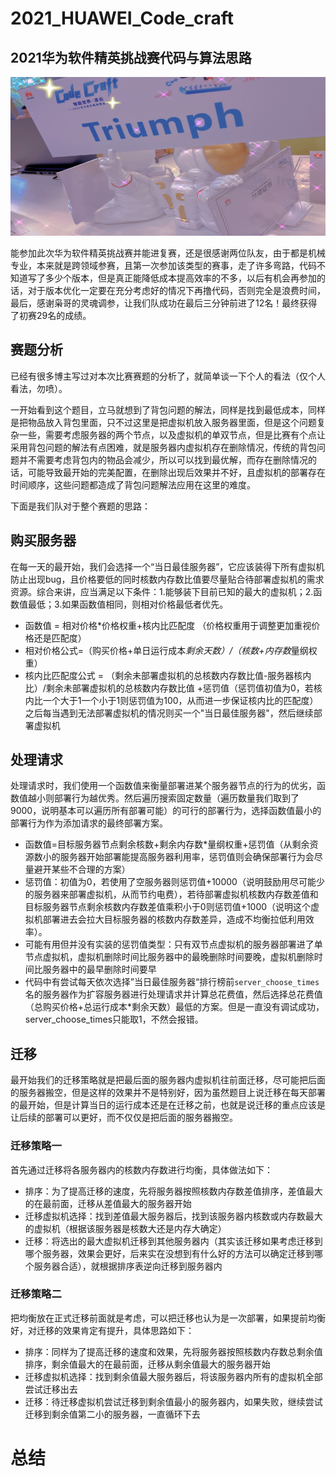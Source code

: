 # 2021_HUAWEI_Code_craft

## 2021华为软件精英挑战赛代码与算法思路
![FRAME](./images/frame.png)

能参加此次华为软件精英挑战赛并能进复赛，还是很感谢两位队友，由于都是机械专业，本来就是跨领域参赛，且第一次参加该类型的赛事，走了许多弯路，代码不知道写了多少个版本，但是真正能降低成本提高效率的不多，以后有机会再参加的话，对于版本优化一定要在充分考虑好的情况下再撸代码，否则完全是浪费时间，最后，感谢枭哥的灵魂调参，让我们队成功在最后三分钟前进了12名！最终获得了初赛29名的成绩。

## 赛题分析
已经有很多博主写过对本次比赛赛题的分析了，就简单谈一下个人的看法（仅个人看法，勿喷）。

一开始看到这个题目，立马就想到了背包问题的解法，同样是找到最低成本，同样是把物品放入背包里面，只不过这里是把虚拟机放入服务器里面，但是这个问题复杂一些，需要考虑服务器的两个节点，以及虚拟机的单双节点，但是比赛有个点让采用背包问题的解法有点困难，就是服务器内虚拟机存在删除情况，传统的背包问题并不需要考虑背包内的物品会减少，所以可以找到最优解，而存在删除情况的话，可能导致最开始的完美配置，在删除出现后效果并不好，且虚拟机的部署存在时间顺序，这些问题都造成了背包问题解法应用在这里的难度。

下面是我们队对于整个赛题的思路：

## 购买服务器
在每一天的最开始，我们会选择一个“当日最佳服务器”，它应该装得下所有虚拟机防止出现bug，且价格要低的同时核数内存数比值要尽量贴合待部署虚拟机的需求资源。综合来讲，应当满足以下条件：1.能够装下目前已知的最大的虚拟机；2.函数值最低；3.如果函数值相同，则相对价格最低者优先。

- 函数值 = 相对价格*价格权重+核内比匹配度 （价格权重用于调整更加重视价格还是匹配度）
- 相对价格公式=（购买价格+单日运行成本*剩余天数）/（核数+内存数*量纲权重）
- 核内比匹配度公式 = （剩余未部署虚拟机的总核数内存数比值-服务器核内比）/剩余未部署虚拟机的总核数内存数比值 +惩罚值（惩罚值初值为0，若核内比一个大于1一个小于1则惩罚值为100，从而进一步保证核内比的匹配度）
之后每当遇到无法部署虚拟机的情况则买一个"当日最佳服务器"，然后继续部署虚拟机


## 处理请求
处理请求时，我们使用一个函数值来衡量部署进某个服务器节点的行为的优劣，函数值越小则部署行为越优秀。然后遍历搜索固定数量（遍历数量我们取到了9000，说明基本可以遍历所有部署可能）的可行的部署行为，选择函数值最小的部署行为作为添加请求的最终部署方案。
- 函数值=目标服务器节点剩余核数+剩余内存数*量纲权重+惩罚值（从剩余资源数小的服务器开始部署能提高服务器利用率，惩罚值则会确保部署行为会尽量避开某些不合理的方案）
- 惩罚值：初值为0，若使用了空服务器则惩罚值+10000（说明鼓励用尽可能少的服务器来部署虚拟机，从而节约电费），若待部署虚拟机核数内存数差值和目标服务器节点剩余核数内存数差值乘积小于0则惩罚值+1000（说明这个虚拟机部署进去会拉大目标服务器的核数内存数差异，造成不均衡拉低利用效率）。
- 可能有用但并没有实装的惩罚值类型：只有双节点虚拟机的服务器部署进了单节点虚拟机，虚拟机删除时间比服务器中的最晚删除时间要晚，虚拟机删除时间比服务器中的最早删除时间要早
- 代码中有尝试每天依次选择”当日最佳服务器“排行榜前`server_choose_times`名的服务器作为扩容服务器进行处理请求并计算总花费值，然后选择总花费值（总购买价格+总运行成本*剩余天数）最低的方案。但是一直没有调试成功，server_choose_times只能取1，不然会报错。
## 迁移
最开始我们的迁移策略就是把最后面的服务器内虚拟机往前面迁移，尽可能把后面的服务器搬空，但是这样的效果并不是特别好，因为虽然题目上说迁移在每天部署的最开始，但是计算当日的运行成本还是在迁移之前，也就是说迁移的重点应该是让后续的部署可以更好，而不仅仅是把后面的服务器搬空。

### 迁移策略一
首先通过迁移将各服务器内的核数内存数进行均衡，具体做法如下：
- 排序：为了提高迁移的速度，先将服务器按照核数内存数差值排序，差值最大的在最前面，迁移从差值最大的服务器开始
- 迁移虚拟机选择：找到差值最大服务器后，找到该服务器内核数或内存数最大的虚拟机（根据该服务器是核数大还是内存大确定）
- 迁移：将选出的最大虚拟机迁移到其他服务器内（其实该迁移如果考虑迁移到哪个服务器，效果会更好，后来实在没想到有什么好的方法可以确定迁移到哪个服务器合适），就根据排序表逆向迁移到服务器内

### 迁移策略二
把均衡放在正式迁移前面就是考虑，可以把迁移也认为是一次部署，如果提前均衡好，对迁移的效果肯定有提升，具体思路如下：
- 排序：同样为了提高迁移的速度和效果，先将服务器按照核数内存数总剩余值排序，剩余值最大的在最前面，迁移从剩余值最大的服务器开始
- 迁移虚拟机选择：找到剩余值最大服务器后，将该服务器内所有的虚拟机全部尝试迁移出去
- 迁移：待迁移虚拟机尝试迁移到剩余值最小的服务器内，如果失败，继续尝试迁移到剩余值第二小的服务器，一直循环下去

# 总结
